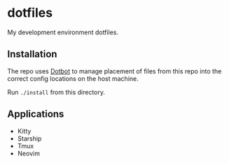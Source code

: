 # dotfiles

My development environment dotfiles.

## Installation

The repo uses [Dotbot](https://github.com/anishathalye/dotbot) to manage placement of files from this repo into the correct config locations on the host machine.

Run `./install` from this directory.

## Applications

+ Kitty
+ Starship
+ Tmux
+ Neovim

